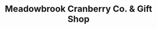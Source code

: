 ---
title: "Meadowbrook Cranberry Co. & Gift Shop"
url: /exeland/meadowbrook-cranberry-co-and-gift-shop/
shop: gift
---